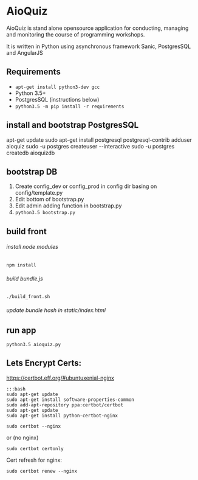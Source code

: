 # AioQuiz

AioQuiz is stand alone opensource application for conducting, managing and monitoring the course of programming workshops.

It is written in Python using asynchronous framework Sanic, PostgresSQL and AngularJS

## Requirements
* `apt-get install python3-dev gcc`
* Python 3.5+
* PostgresSQL (instructions below)
* `python3.5 -m pip install -r requirements`


## install and bootstrap PostgresSQL

apt-get update
sudo apt-get install postgresql postgresql-contrib
adduser aioquiz
sudo -u postgres createuser --interactive
sudo -u postgres createdb aioquizdb

## bootstrap DB

1. Create config_dev or config_prod in config dir basing on config/template.py
2. Edit bottom of bootstrap.py
3. Edit admin adding function in bootstrap.py
4. `python3.5 bootstrap.py`


## build front

###### install node modules
`npm install`

###### build bundle.js
`./build_front.sh`
###### update bundle hash in static/index.html

## run app

`python3.5 aioquiz.py`


## Lets Encrypt Certs:
https://certbot.eff.org/#ubuntuxenial-nginx

    :::bash
    sudo apt-get update
    sudo apt-get install software-properties-common
    sudo add-apt-repository ppa:certbot/certbot
    sudo apt-get update
    sudo apt-get install python-certbot-nginx

`sudo certbot --nginx`

or (no nginx)

`sudo certbot certonly`


Cert refresh for nginx:

`sudo certbot renew --nginx`